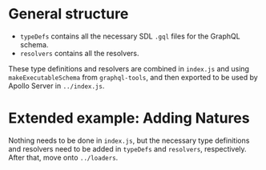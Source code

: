 # General structure

- `typeDefs` contains all the necessary SDL `.gql` files for the GraphQL schema.
- `resolvers` contains all the resolvers.

These type definitions and resolvers are combined in `index.js` and using `makeExecutableSchema` from `graphql-tools`, and then exported to be used by Apollo Server in `../index.js`.

# Extended example: Adding Natures

Nothing needs to be done in `index.js`, but the necessary type definitions and resolvers need to be added in `typeDefs` and `resolvers`, respectively. After that, move onto `../loaders`.
